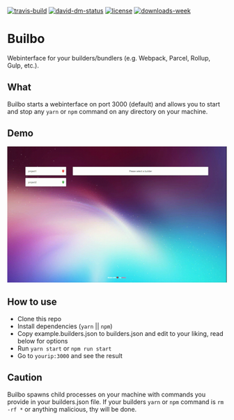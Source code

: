[![travis-build][travis-build]][travis-build-url]
[![david-dm-status][david-dm-status]][david-dm-status-url]
[![license][license]][license-url]
[![downloads-week][downloads-week]][downloads-week-url]

# Builbo
Webinterface for your builders/bundlers (e.g. Webpack, Parcel, Rollup, Gulp, etc.).

## What
Builbo starts a webinterface on port 3000 (default) and allows you to start and stop any `yarn` or `npm` command on any directory on your machine.

## Demo
![Demo gif](https://github.com/Milanzor/builbo/blob/master/docs/img/demo.gif?raw=true)


## How to use
- Clone this repo
- Install dependencies (`yarn` || `npm`)
- Copy example.builders.json to builders.json and edit to your liking, read below for options
- Run `yarn start` or `npm run start`
- Go to `yourip:3000` and see the result


## Caution
Builbo spawns child processes on your machine with commands you provide in your builders.json file. If your builders `yarn` or `npm` command is `rm -rf *` or anything malicious, thy will be done.

[travis-build]: https://api.travis-ci.org/Milanzor/builbo.svg?branch=master
[travis-build-url]: https://travis-ci.org/Milanzor/builbo

[david-dm-status]: https://david-dm.org/milanzor/builbo.svg
[david-dm-status-url]: https://david-dm.org/milanzor/builbo

[license]: https://img.shields.io/github/license/Milanzor/builbo.svg
[license-url]: https://github.com/Milanzor/builbo/blob/master/LICENSE

[downloads-week]: https://img.shields.io/npm/dw/builbo.svg
[downloads-week-url]: https://www.npmjs.com/package/builbo
